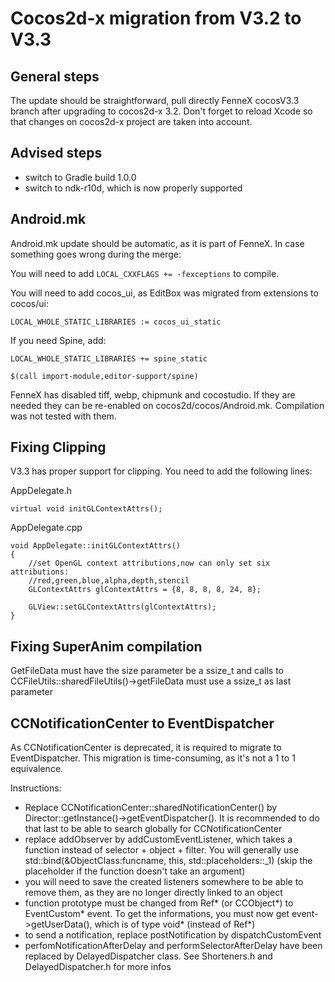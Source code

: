 Cocos2d-x migration from V3.2 to V3.3
====


General steps
----

The update should be straightforward, pull directly FenneX cocosV3.3 branch after upgrading to cocos2d-x 3.2.
Don't forget to reload Xcode so that changes on cocos2d-x project are taken into account.

Advised steps
----

* switch to Gradle build 1.0.0
* switch to ndk-r10d, which is now properly supported


Android.mk
----

Android.mk update should be automatic, as it is part of FenneX. In case something goes wrong during the merge:

You will need to add ```LOCAL_CXXFLAGS += -fexceptions``` to compile.

You will need to add cocos_ui, as EditBox was migrated from extensions to cocos/ui:

```
LOCAL_WHOLE_STATIC_LIBRARIES := cocos_ui_static
```

If you need Spine, add:

```
LOCAL_WHOLE_STATIC_LIBRARIES += spine_static
```

```
$(call import-module,editor-support/spine)
```

FenneX has disabled tiff, webp, chipmunk and cocostudio. If they are needed they can be re-enabled on cocos2d/cocos/Android.mk. Compilation was not tested with them.


Fixing Clipping
----

V3.3 has proper support for clipping. You need to add the following lines:

AppDelegate.h

```
virtual void initGLContextAttrs();
```

AppDelegate.cpp

```
void AppDelegate::initGLContextAttrs()
{
    //set OpenGL context attributions,now can only set six attributions:
    //red,green,blue,alpha,depth,stencil
    GLContextAttrs glContextAttrs = {8, 8, 8, 8, 24, 8};
    
    GLView::setGLContextAttrs(glContextAttrs);
}
```

Fixing SuperAnim compilation
----

GetFileData must have the size parameter be a ssize_t and calls to CCFileUtils::sharedFileUtils()->getFileData must use a ssize_t as last parameter

CCNotificationCenter to EventDispatcher
----

As CCNotificationCenter is deprecated, it is required to migrate to EventDispatcher. This migration is time-consuming, as it's not a 1 to 1 equivalence.

Instructions:

* Replace CCNotificationCenter::sharedNotificationCenter() by Director::getInstance()->getEventDispatcher(). It is recommended to do that last to be able to search globally for CCNotificationCenter
* replace addObserver by addCustomEventListener, which takes a function instead of selector + object + filter. You will generally use std::bind(&ObjectClass:funcname, this, std::placeholders::_1) (skip the placeholder if the function doesn't take an argument)
* you will need to save the created listeners somewhere to be able to remove them, as they are no longer directly linked to an object
* function prototype must be changed from Ref\* (or CCObject\*) to EventCustom\* event. To get the informations, you must now get event->getUserData(), which is of type void* (instead of Ref*)
* to send a notification, replace postNotification by dispatchCustomEvent
* perfomNotificationAfterDelay and performSelectorAfterDelay have been replaced by DelayedDispatcher class. See Shorteners.h and DelayedDispatcher.h for more infos
